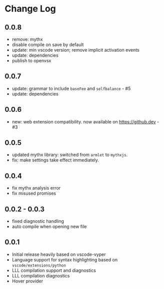 # Change Log

## 0.0.8
- remove: mythx
- disable compile on save by default
- update: min vscode version; remove implicit activation events
- update: dependencies
- publish to openvsx

## 0.0.7
- update: grammar to include `baseFee` and `selfbalance` - #5
- update: dependencies

## 0.0.6
- new: web extension compatibility. now available on https://github.dev - #3

## 0.0.5
- updated mythx library: switched from `armlet` to `mythxjs`.
- fix: make settings take effect immediately.

## 0.0.4
- fix mythx analysis error
- fix misused promises

## 0.0.2 - 0.0.3
- fixed diagnostic handling
- auto compile when opening new file
  
## 0.0.1
- Initial release heavily based on vscode-vyper
- Language support for syntax highlighting based on `vscode/extensions/python`
- LLL compilation support and diagnostics
- LLL compilation diagnostics
- Hover provider